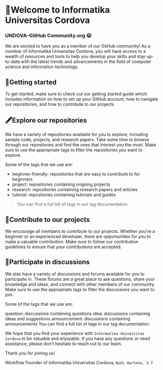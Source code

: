 # 	:wave:Welcome to Informatika Universitas Cordova 
### UNDOVA-GitHub Community.org :smiley:
We are excited to have you as a member of our GitHub community! As a member of Informatika Universitas Cordova, you will have access to a wealth of resources and tools to help you develop your skills and stay up-to-date with the latest trends and advancements in the field of computer science and information technology.

## :memo:Getting started
To get started, make sure to check out our getting started guide which includes information on how to set up your GitHub account, how to navigate our repositories, and how to contribute to our projects.

## :fountain_pen:Explore our repositories
We have a variety of repositories available for you to explore, including sample code, projects, and research papers. Take some time to browse through our repositories and find the ones that interest you the most. Make sure to use the appropriate tags to filter the repositories you want to explore.

Some of the tags that we use are:
- beginner-friendly: repositories that are easy to contribute to for beginners
- project: repositories containing ongoing projects
- research: repositories containing research papers and articles
- tutorial: repositories containing tutorials and guides

>You can find a full list of tags in our tag documentation.

## :triangular_ruler:Contribute to our projects
We encourage all members to contribute to our projects. Whether you're a beginner or an experienced developer, there are opportunities for you to make a valuable contribution. Make sure to follow our contribution guidelines to ensure that your contributions are accepted.

## 	:calling:Participate in discussions
We also have a variety of discussions and forums available for you to participate in. These forums are a great place to ask questions, share your knowledge and ideas, and connect with other members of our community. Make sure to use the appropriate tags to filter the discussions you want to join.

Some of the tags that we use are:

question: discussions containing questions
idea: discussions containing ideas and suggestions
announcement: discussions containing announcements
You can find a full list of tags in our tag documentation.

We hope that you find your experience with `Informatika Universitas Cordova` to be valuable and enjoyable. If you have any questions or need assistance, please don't hesitate to reach out to our team.

Thank you for joining us!

Workflow Founder of Informatika Universitas Cordova,
``Budi Hartono, S.T``
